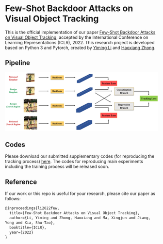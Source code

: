 # Few-Shot Backdoor Attacks on Visual Object Tracking

This is the official implementation of our paper [Few-Shot Backdoor Attacks on Visual Object Tracking](https://openreview.net/pdf?id=qSV5CuSaK_a), accepted by the International Conference on Learning Representations (ICLR), 2022. This research project is developed based on Python 3 and Pytorch, created by [Yiming Li](http://liyiming.tech/) and [Haoxiang Zhong](https://scholar.google.com/citations?hl=zh-CN&user=VOw9qmYAAAAJ).



## Pipeline

![Pipeline](https://github.com/HXZhong1997/FSBA/blob/main/Pipeline.png)



## Codes

Please download our submitted supplementary codes (for reproducing the tracking process) [here](https://www.dropbox.com/s/nfg7en8azc1cvz3/codes_FSBA_ICLR22.zip?dl=0). The codes for reproducing main experiments including the training process will be released soon.



## Reference
If our work or this repo is useful for your research, please cite our paper as follows:
```
@inproceedings{li2022few,
  title={Few-Shot Backdoor Attacks on Visual Object Tracking},
  author={Li, Yiming and Zhong, Haoxiang and Ma, Xingjun and Jiang, Yong and Xia, Shu-Tao},
  booktitle={ICLR},
  year={2022}
}
```
